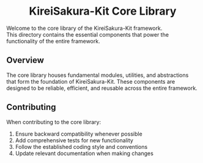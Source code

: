 <center><h1>KireiSakura-Kit Core Library</h1></center>

Welcome to the core library of the KireiSakura-Kit framework.  
This directory contains the essential components that power the functionality of the entire framework.

## Overview

The core library houses fundamental modules, utilities, and abstractions that form the foundation of KireiSakura-Kit. These components are designed to be reliable, efficient, and reusable across the entire framework.

## Contributing

When contributing to the core library:

1. Ensure backward compatibility whenever possible
2. Add comprehensive tests for new functionality
3. Follow the established coding style and conventions
4. Update relevant documentation when making changes
